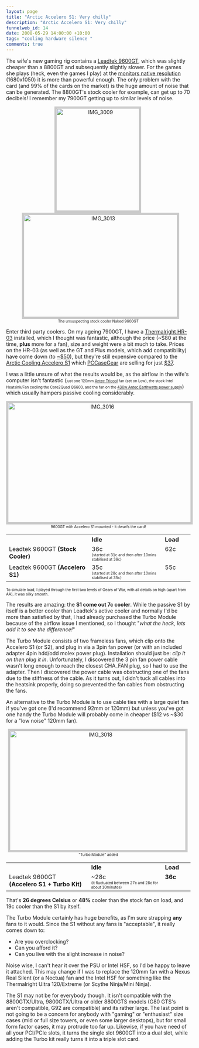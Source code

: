```yaml
--- 
layout: page
title: "Arctic Accelero S1: Very chilly"
description: "Arctic Accelero S1: Very chilly"
funnelweb_id: 14
date: 2008-05-29 14:00:00 +10:00
tags: "cooling hardware silence "
comments: true
---
```

The wife's new gaming rig contains a <a href="http://www.leadtek.com/eng/3d_graphic/overview.asp?lineid=1&amp;pronameid=411">Leadtek 9600GT</a>, which was slightly cheaper than a 8800GT and subsequently slightly slower. For the games she plays (heck, even the games I play) at the <a href="http://support.dell.com/support/edocs/monitors/2007WFP/en/about.htm">monitors native resolution</a> (1680x1050) it is more than powerful enough. The only problem with the card (and 99% of the cards on the market) is the huge amount of noise that can be generated. The 8800GT's stock cooler for example, can get up to 70 decibels! I remember my 7900GT getting up to similar levels of noise.</p>
<p align="center"><a href="http://images.theleagueofpaul.com/postimages//img-3009.jpg"><img style="border: 5px solid rgb(202, 202, 202);" alt="IMG_3009" src="http://images.theleagueofpaul.com/postimages//img-3009-thumb.jpg" border="0" height="280" width="227"></a>&nbsp;<a href="http://images.theleagueofpaul.com/postimages//img-3013.jpg"><img style="border: 5px solid rgb(202, 202, 202); margin: 0px 0px 0px 15px;" alt="IMG_3013" src="http://images.theleagueofpaul.com/postimages//img-3013-thumb.jpg" border="0" height="280" width="420"></a>&nbsp; <br><font size="1">The unsuspecting stock cooler Naked 9600GT</font></p>
<p>Enter third party coolers. On my ageing 7900GT, I have a <a href="http://www.thermalright.com/new_a_page/product_page/vga/hr03gt/product_vga_cooler_hr03gt.htm">Thermalright HR-03</a> installed, which I thought was fantastic, although the price (~$80 at the time, <strong>plus</strong> more for a fan), size and weight were a bit much to take. Prices on the HR-03 (as well as the GT and Plus models, which add compatibility) have come down (to <a href="http://www.pccasegear.com/index.php?main_page=product_info&amp;products_id=6047">~$50</a>), but they're still expensive compared to the <a href="http://www.arctic-cooling.com/vga2.php?idx=138">Arctic Cooling Accelero S1</a> which <a href="http://www.pccasegear.com">PCCaseGear</a> are selling for just <a href="http://www.pccasegear.com/index.php?main_page=product_info&amp;products_id=5211">$37</a>.</p>

<p>I was a little unsure of what the results would be, as the airflow in the wife's computer isn't fantastic (<font size="1">just one 120mm </font><a href="http://www.antec.com/us/productDetails.php?ProdID=75121"><font size="1">Antec Tricool</font></a><font size="1"> fan (set on Low), the stock Intel Heatsink/Fan cooling the Core2Quad Q6600, and the fan on the </font><a href="http://www.antec.com/us/productDetails.php?ProdID=27430"><font size="1">430w Antec Earthwatts power supply</font></a>) which usually hampers passive cooling considerably.</p>
<p align="center"><a href="http://images.theleagueofpaul.com/postimages//img-3016.jpg"><img style="border: 5px solid rgb(202, 202, 202);" alt="IMG_3016" src="http://images.theleagueofpaul.com/postimages//img-3016-thumb.jpg" border="0" height="327" width="500"></a>     <br><font size="1">9600GT with Accelero S1 mounted - it dwarfs the card!</font></p>
<table border="0" cellpadding="2" cellspacing="0" width="622">
<tbody>
<tr>
<td valign="top" width="284">&nbsp;</td>
<td valign="top" width="261"><strong>Idle</strong></td>

<td valign="top" width="75"><strong>Load</strong></td>
</tr>
<tr>
<td valign="top" width="284">Leadtek 9600GT <strong>(Stock Cooler)</strong></td>
<td valign="top" width="261">36c          <br><font size="1">(started at 31c and then after 10mins stabilised at 36c)</font></td>
<td valign="top" width="75">62c</td>
</tr>
<tr>
<td valign="top" width="284">Leadtek 9600GT <strong>(Accelero S1)</strong></td>

<td valign="top" width="261">35c          <br><font size="1">(started at 28c and then after 10mins stabilised at 35c)</font></td>
<td valign="top" width="75">55c</td>
</tr>
</tbody>
</table>
<p><font size="1">To simulate load, I played through the first two levels of Gears of War, with all details on high (apart from AA), it was silky smooth.</font></p>
<p>The results are amazing: the <strong>S1 come out 7c cooler</strong>. While the passive S1 by itself is a better cooler than Leadtek's active cooler and normally I'd be more than satisfied by that, I had already purchased the Turbo Module because of the airflow issue I mentioned, so I thought "<em>what the heck, lets add it to see the difference!</em>"</p>
<p>The Turbo Module consists of two frameless fans, which clip onto the Accelero S1 (or S2), and plug in via a 3pin fan power (or with an included adapter 4pin hdd/odd molex power plug). Installation should just be: <em>clip it on then plug it in</em>. Unfortunately, I discovered the 3 pin fan power cable wasn't long enough to reach the closest CHA_FAN plug, so I had to use the adapter. Then I discovered the power cable was obstructing one of the fans due to the stiffness of the cable. As it turns out, I didn't tuck all cables into the heatsink properly, doing so prevented the fan cables from obstructing the fans.</p>

<p>An alternative to the Turbo Module is to use cable ties with a large quiet fan if you've got one (I'd recommend 92mm or 120mm) but unless you've got one handy the Turbo Module will probably come in cheaper ($12 vs ~$30 for a "low noise" 120mm fan).</p>
<p align="center"><a href="http://images.theleagueofpaul.com/postimages//img-3018.jpg"><img style="border: 5px solid rgb(202, 202, 202);" alt="IMG_3018" src="http://images.theleagueofpaul.com/postimages//img-3018-thumb.jpg" border="0" height="327" width="481"></a>&nbsp; <br><font size="1">"Turbo Module" added</font></p>
<table border="0" cellpadding="2" cellspacing="0" width="622">
<tbody>
<tr>
<td valign="top" width="284">&nbsp;</td>
<td valign="top" width="261"><strong>Idle</strong></td>
<td valign="top" width="75"><strong>Load</strong></td>
</tr>
<tr>
<td valign="top" width="284">Leadtek 9600GT <strong>(Accelero S1 + Turbo Kit)</strong></td>

<td valign="top" width="261">~28c          <br><font size="1">(it fluctuated between 27c and 28c for about 10minutes)</font></td>
<td valign="top" width="75"><strong>36c</strong></td>
</tr>
</tbody>
</table>
<p>That's <strong>26 degrees Celsius</strong> or <strong>48% </strong>cooler than the stock fan on load, and 19c cooler than the S1 by itself.</p>
<p>The Turbo Module certainly has huge benefits, as I'm sure strapping <strong>any</strong> fans to it would. Since the S1 without any fans is "acceptable", it really comes down to:</p>

<ul>
<li>Are you overclocking? </li>
<li>Can you afford it? </li>
<li>Can you live with the slight increase in noise? </li>
</ul>
<p>Noise wise, I can't hear it over the PSU or Intel HSF, so I'd be happy to leave it attached. This may change if I was to replace the 120mm fan with a Nexus Real Silent (or a Noctua) fan and the Intel HSF for something like the Thermalright Ultra 120/Extreme (or Scythe Ninja/Mini Ninja).</p>
<p>The S1 may not be for everybody though. It isn't compatible with the 8800GTX/Ultra, 9800GTX/Ultra or older 8800GTS models (G80 GTS's aren't compatible, G92 are compatible) and its rather large. The last point is not going to be a concern for anybody with "gaming" or "enthusiast" size cases (mid or full size towers, or even some larger desktops), but for small form factor cases, it may protrude too far up. Likewise, if you have need of all your PCI/PCIe slots, it turns the single slot 9600GT into a dual slot, while adding the Turbo kit really turns it into a triple slot card.</p>
